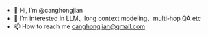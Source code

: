 - 👋 Hi, I’m @canghongjian
- 👀 I’m interested in LLM、long context modeling、multi-hop QA etc
- 📫 How to reach me canghongjian@gmail.com

<!---
canghongjian/canghongjian is a ✨ special ✨ repository because its `README.md` (this file) appears on your GitHub profile.
You can click the Preview link to take a look at your changes.
--->
